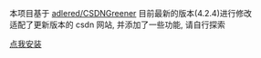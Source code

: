 本项目基于 [adlered/CSDNGreener](https://github.com/adlered/CSDNGreener) 目前最新的版本(4.2.4)进行修改  
适配了更新版本的 csdn 网站, 并添加了一些功能, 请自行探索

[点我安装](https://dl.latedream.ggff.net/userscripts/csdngreenerldp.user.js)